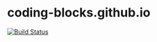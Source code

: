 # coding-blocks.github.io

[![Build Status](https://travis-ci.org/coding-blocks/coding-blocks.github.io.svg?branch=master)](https://travis-ci.org/coding-blocks/coding-blocks.github.io)
